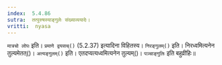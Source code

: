```yaml
---
index:  5.4.86
sutra:  तत्पुरुषस्याङ्गुलेः संख्याव्ययादेः।
vritti:  nyasa
---
```


`मात्रचो लोपः` इति। `प्रमाणे द्वयसच्()` (5.2.37) इत्यादिना विहितस्य। `निरङ्गुलम्()` इति। निरध्वमित्यनेन तुल्यमेतत्()। `अत्यङ्गुलम्()` इति। एतदप्यत्यध्वमित्यनेन तुल्यम्()। `पञ्चाङ्गुलिः` इति बहुव्रीहिः॥
